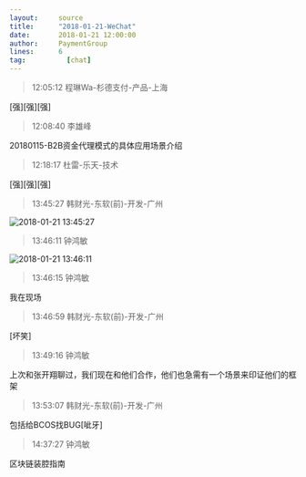 ```yaml
---
layout:     source 
title:      "2018-01-21-WeChat"
date:       2018-01-21 12:00:00
author:     PaymentGroup
lines:      6 
tag:		  [chat]
---
```

> 12:05:12  程琳Wa-杉德支付-产品-上海  
   
[强][强][强]  
   
> 12:08:40  李雄峰  
   
20180115-B2B资金代理模式的具体应用场景介绍  
   
> 12:18:17  杜雷-乐天-技术  
   
[强][强][强]  
   
> 13:45:27  韩财光-东软(前)-开发-广州  
   
![2018-01-21 13:45:27](http://static.cocolian.org/img/20180121_134527.png) 
   
> 13:46:11  钟鸿敏  
   
![2018-01-21 13:46:11](http://static.cocolian.org/img/20180121_134611.png) 
   
> 13:46:15  钟鸿敏  
   
我在现场  
   
> 13:46:59  韩财光-东软(前)-开发-广州  
   
[坏笑]  
   
> 13:49:16  钟鸿敏  
   
上次和张开翔聊过，我们现在和他们合作，他们也急需有一个场景来印证他们的框架  
   
> 13:53:07  韩财光-东软(前)-开发-广州  
   
包括给BCOS找BUG[呲牙]  
   
> 14:37:27  钟鸿敏  
   
区块链装腔指南  
   
